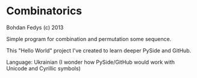 Combinatorics
=============

Bohdan Fedys (c) 2013

Simple program for combination and permutation some sequence.

This "Hello World" project I've created to learn deeper PySide and GitHub. 

Language: Ukrainian (I wonder how PySide/GitHub would work with Unicode and Cyrillic symbols)
